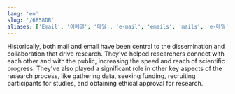 ```yaml
---
lang: 'en'
slug: '/6B58DB'
aliases: ['Email', '이메일', '메일', 'e-mail', 'emails', 'mails', 'e-메일', 'letter', 'letters', '서신', '편지']
---
```


Historically, both mail and email have been central to the dissemination and collaboration that drive research. They've helped researchers connect with each other and with the public, increasing the speed and reach of scientific progress. They've also played a significant role in other key aspects of the research process, like gathering data, seeking funding, recruiting participants for studies, and obtaining ethical approval for research.
